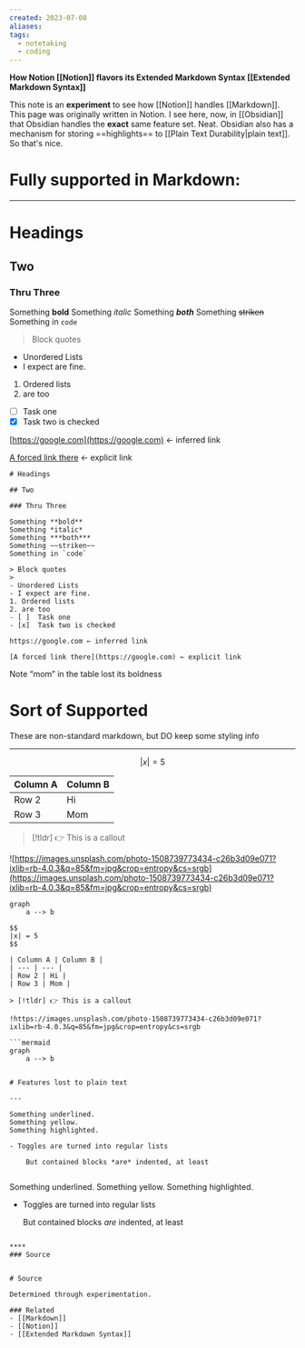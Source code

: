 ```yaml
---
created: 2023-07-08
aliases: 
tags:
  - notetaking
  - coding
---
```

**How Notion [[Notion]] flavors its Extended Markdown Syntax [[Extended Markdown Syntax]]**

This note is an **experiment** to see how [[Notion]] handles [[Markdown]]. This page was originally written in Notion. I see here, now, in [[Obsidian]] that Obsidian handles the **exact** same feature set. Neat. Obsidian also has a mechanism for storing ==highlights== to [[Plain Text Durability|plain text]]. So that's nice.

# Fully supported in Markdown:

---

# Headings

## Two

### Thru Three

Something **bold**
Something *italic*
Something ***both***
Something ~~striken~~
Something in `code`

> Block quotes
> 
- Unordered Lists
- I expect are fine.
1. Ordered lists
2. are too
- [ ]  Task one
- [x]  Task two is checked

[https://google.com](https://google.com) ← inferred link

[A forced link there](https://google.com) ← explicit link

```
# Headings

## Two

### Thru Three

Something **bold**
Something *italic*
Something ***both***
Something ~~striken~~
Something in `code`

> Block quotes
> 
- Unordered Lists
- I expect are fine.
1. Ordered lists
2. are too
- [ ]  Task one
- [x]  Task two is checked

https://google.com ← inferred link

[A forced link there](https://google.com) ← explicit link
```

Note “mom” in the table lost its boldness

# Sort of Supported

These are non-standard markdown, but DO keep some styling info

---

$$
|x| = 5
$$

| Column A | Column B |
| --- | --- |
| Row 2 | Hi |
| Row 3 | Mom |

> [!tldr] 👉 This is a callout

![https://images.unsplash.com/photo-1508739773434-c26b3d09e071?ixlib=rb-4.0.3&q=85&fm=jpg&crop=entropy&cs=srgb](https://images.unsplash.com/photo-1508739773434-c26b3d09e071?ixlib=rb-4.0.3&q=85&fm=jpg&crop=entropy&cs=srgb)

```mermaid
graph
	a --> b
```

```
$$
|x| = 5
$$

| Column A | Column B |
| --- | --- |
| Row 2 | Hi |
| Row 3 | Mom |

> [!tldr] 👉 This is a callout

!https://images.unsplash.com/photo-1508739773434-c26b3d09e071?ixlib=rb-4.0.3&q=85&fm=jpg&crop=entropy&cs=srgb

```mermaid
graph
	a --> b
```
```

# Features lost to plain text

---

Something underlined. 
Something yellow. 
Something highlighted.

- Toggles are turned into regular lists
    
    But contained blocks *are* indented, at least
    

```
Something underlined. 
Something yellow. 
Something highlighted.

- Toggles are turned into regular lists
    
    But contained blocks *are* indented, at least
```

****
### Source


# Source

Determined through experimentation.

### Related
- [[Markdown]] 
- [[Notion]] 
- [[Extended Markdown Syntax]]